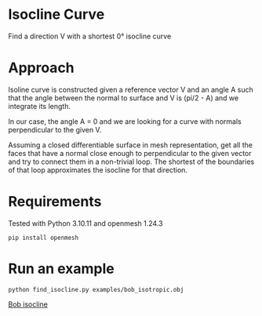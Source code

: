 # Isocline Curve

Find a direction V with a shortest 0° isocline curve

# Approach

Isoline curve is constructed given a reference vector V and an angle A such that
the angle between the normal to surface and V is (pi/2 - A) and we integrate its
length.

In our case, the angle A = 0 and we are looking for a curve with normals
perpendicular to the given V.

Assuming a closed differentiable surface in mesh representation, get all the faces
that have a normal close enough to perpendicular to the given vector and try to
connect them in a non-trivial loop. The shortest of the boundaries of that loop
approximates the isocline for that direction.

# Requirements

Tested with Python 3.10.11 and openmesh 1.24.3
```
pip install openmesh
```

# Run an example
```
python find_isocline.py examples/bob_isotropic.obj 
```

[Bob isocline](examples/bob00.png)

